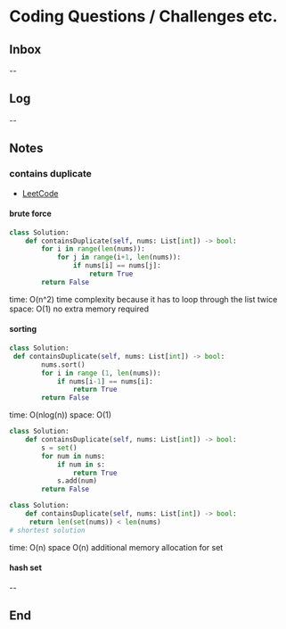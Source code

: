 # Coding Questions / Challenges etc.

## Inbox

--

## Log

--

## Notes

### contains duplicate

- [LeetCode](https://leetcode.com/problems/contains-duplicate/)

#### brute force

```python
class Solution:
    def containsDuplicate(self, nums: List[int]) -> bool:
        for i in range(len(nums)):
            for j in range(i+1, len(nums)):
                if nums[i] == nums[j]:
                    return True
        return False
```

time: O(n^2) time complexity because it has to loop through the list twice
space: O(1) no extra memory required

#### sorting

```python
class Solution:
 def containsDuplicate(self, nums: List[int]) -> bool:
        nums.sort()
        for i in range (1, len(nums)):
            if nums[i-1] == nums[i]:
                return True
        return False
```

time: O(nlog(n))
space: O(1)

```python
class Solution:
    def containsDuplicate(self, nums: List[int]) -> bool:
        s = set()
        for num in nums:
            if num in s:
                return True
            s.add(num)
        return False
```

```python
class Solution:
    def containsDuplicate(self, nums: List[int]) -> bool:
     return len(set(nums)) < len(nums)
# shortest solution        
```

time: O(n)
space O(n) additional memory allocation for set


#### hash set

--

## End
